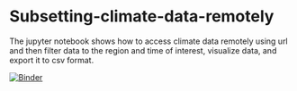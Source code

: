# Subsetting-climate-data-remotely
The jupyter notebook shows how to access climate data remotely using url and then filter data to the region and time of interest, visualize data, and export it to csv format.

[![Binder](https://mybinder.org/badge_logo.svg)](https://mybinder.org/v2/gh/faridfarhat/Subsetting-climate-data-remotely/main)

